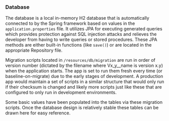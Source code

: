 ### Database

The database is a local in-memory H2 database that is automatically connected to by the Spring framework based on values in the `application.properties` file. It utilizes JPA for executing generated queries which provides protection against SQL injection attacks and relieves the developer from having to write queries or stored procedures. These JPA methods are either built-in functions (like `save()`) or are located in the appropriate Repository file.

Migration scripts located in `/resources/db/migration` are run in order of version number (dictated by the filename where Vx_y__name is version x.y) when the application starts.  The app is set to run them fresh every time (or baseline-on-migrate) due to the early stages of development.  A production app would maintain a set of scripts in a similar structure that would only run if their checksum is changed and likely more scripts just like these that are configured to only run in development environments.

Some basic values have been populated into the tables via these migration scripts. Once the database design is relatively stable these tables can be drawn here for easy reference.